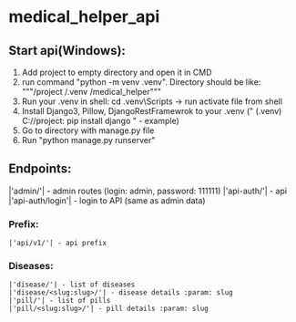 # medical_helper_api
## Start api(Windows):
1. Add project to empty directory and open it in CMD
2. run command "python -m venv .venv". Directory should be like:
"""/project
      /.venv
      /medical_helper"""
3. Run your .venv in shell: cd .venv\Scripts -> run activate file from shell
4. Install Django3, Pillow, DjangoRestFramewrok to your .venv (" (.venv) C://project: pip install django " - example)
5. Go to directory with manage.py file
6. Run "python manage.py runserver"

## Endpoints:
  |'admin/'| - admin routes (login: admin, password: 111111)
  |'api-auth/'| - api
  |'api-auth/login'| - login to API (same as admin data)
  ### Prefix:
    |'api/v1/'| - api prefix
  ### Diseases:
    |'disease/'| - list of diseases
    |'disease/<slug:slug>/'| - disease details :param: slug
    |'pill/'| - list of pills
    |'pill/<slug:slug>/'| - pill details :param: slug
    
